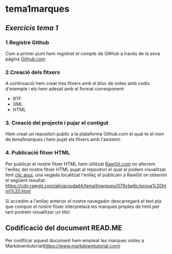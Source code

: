 # tema1marques
## _Exercicis tema 1_

### 1.Registre Github
Com a primer punt hem registrat el compte de GitHub a través de la seva pàgina [Github.com](https://github.com/join?source=header-home)

### 2.Creació dels fitxers
A continuació hem creat tres fitxers amb el bloc de notes amb codis d'exemple i els hem adesat amb el format corresponent:
* RTF
* XML
* HTML

### 3. Creació del projecte i pujar el contigut
Hem creat un repositori public a la plataforma Github.com el qual te el nom de tema1marques i hem pujat els fitxers amb l'asistent.

### 4. Publicació fitxer HTML
Per publicar el nostre fitxer HTML hem utilitzat [RawGit.com](https://rawgit.com/) on aferrem l'enllaç del nostre fitxer HTML pujat al repositori el qual el podem visualitzar fent [clic aquí](https://github.com/aliciaciudad4/tema1marques/blob/master/prova%20html%20.html), una vegada localitzat l'enllaç el publicam a RawGit on obtenim el següent resultat:
https://cdn.rawgit.com/aliciaciudad4/tema1marques/079cbe6c/prova%20html%20.html

Si accedim a l'enllaç anterior el nostre navegador descarregarà el text pla que compon el nostre fitxer interpretarà les marques pròpies de html per tant podrem visualitzar un títol.

## Codificació del document READ.ME
Per codificar aquest document hem empleat les marques vistes a Markdowntutorial(https://www.markdowntutorial.com)

[](http://octodex.github.com/images/octdrey-catburn.jpg)

